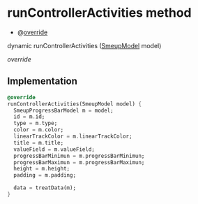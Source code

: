 


# runControllerActivities method







- @[override](https://api.flutter.dev/flutter/dart-core/override-constant.html)

dynamic runControllerActivities
([SmeupModel](../../smeup_models_widgets_smeup_model/SmeupModel-class.md) model)

_override_






## Implementation

```dart
@override
runControllerActivities(SmeupModel model) {
  SmeupProgressBarModel m = model;
  id = m.id;
  type = m.type;
  color = m.color;
  linearTrackColor = m.linearTrackColor;
  title = m.title;
  valueField = m.valueField;
  progressBarMinimun = m.progressBarMinimun;
  progressBarMaximun = m.progressBarMaximun;
  height = m.height;
  padding = m.padding;

  data = treatData(m);
}
```







